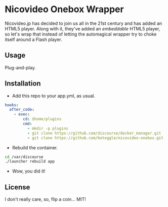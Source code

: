 # Nicovideo Onebox Wrapper

Nicovideo.jp has decided to join us all in the 21st century and has added an HTML5 player. Along with it, they've added an _embeddable_ HTML5 player, so let's wrap that instead of letting the automagical wrapper try to choke itself around a Flash player.

## Usage
Plug-and-play. 

## Installation
* Add this repo to your app.yml, as usual.
```yml
hooks:
  after_code:
    - exec:
        cd: $home/plugins
        cmd:
          - mkdir -p plugins
          - git clone https://github.com/discourse/docker_manager.git
          - git clone https://github.com/botoggle/nicovideo-onebox.git
```
* Rebuild the container.
```bash
cd /var/discourse
./launcher rebuild app
```
* Wow, you did it!

## License
I don't really care, so, flip a coin... MIT!
